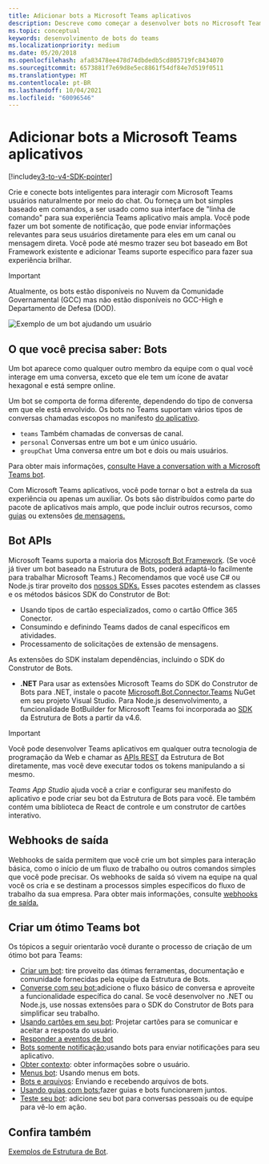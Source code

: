 ```yaml
---
title: Adicionar bots a Microsoft Teams aplicativos
description: Descreve como começar a desenvolver bots no Microsoft Teams
ms.topic: conceptual
keywords: desenvolvimento de bots do teams
ms.localizationpriority: medium
ms.date: 05/20/2018
ms.openlocfilehash: afa83478ee478d74dbdedb5cd805719fc8434070
ms.sourcegitcommit: 6573881f7e69d8e5ec8861f54df84e7d519f0511
ms.translationtype: MT
ms.contentlocale: pt-BR
ms.lasthandoff: 10/04/2021
ms.locfileid: "60096546"
---
```

# <a name="add-bots-to-microsoft-teams-apps"></a>Adicionar bots a Microsoft Teams aplicativos

[!include[v3-to-v4-SDK-pointer](~/includes/v3-to-v4-pointer-bots.md)]

Crie e conecte bots inteligentes para interagir com Microsoft Teams usuários naturalmente por meio do chat. Ou forneça um bot simples baseado em comandos, a ser usado como sua interface de "linha de comando" para sua experiência Teams aplicativo mais ampla. Você pode fazer um bot somente de notificação, que pode enviar informações relevantes para seus usuários diretamente para eles em um canal ou mensagem direta. Você pode até mesmo trazer seu bot baseado em Bot Framework existente e adicionar Teams suporte específico para fazer sua experiência brilhar.

> [!IMPORTANT]
> Atualmente, os bots estão disponíveis no Nuvem da Comunidade Governamental (GCC) mas não estão disponíveis no GCC-High e Departamento de Defesa (DOD).

![Exemplo de um bot ajudando um usuário](~/assets/images/bot_example.png)

## <a name="what-you-need-to-know-bots"></a>O que você precisa saber: Bots

Um bot aparece como qualquer outro membro da equipe com o qual você interage em uma conversa, exceto que ele tem um ícone de avatar hexagonal e está sempre online.

Um bot se comporta de forma diferente, dependendo do tipo de conversa em que ele está envolvido. Os bots no Teams suportam vários tipos de conversas chamadas escopos no manifesto [do aplicativo](~/resources/schema/manifest-schema.md).

* `teams` Também chamadas de conversas de canal.
* `personal` Conversas entre um bot e um único usuário.
* `groupChat` Uma conversa entre um bot e dois ou mais usuários.

Para obter mais informações, [consulte Have a conversation with a Microsoft Teams bot](~/resources/bot-v3/bot-conversations/bots-conversations.md).

Com Microsoft Teams aplicativos, você pode tornar o bot a estrela da sua experiência ou apenas um auxiliar. Os bots são distribuídos como parte do pacote de aplicativos mais amplo, que pode incluir outros recursos, como [guias](~/tabs/what-are-tabs.md) ou extensões [de mensagens.](~/messaging-extensions/what-are-messaging-extensions.md)

## <a name="bot-apis"></a>Bot APIs

Microsoft Teams suporta a maioria dos [Microsoft Bot Framework](https://dev.botframework.com/). (Se você já tiver um bot baseado na Estrutura de Bots, poderá adaptá-lo facilmente para trabalhar Microsoft Teams.) Recomendamos que você use C# ou Node.js tirar proveito dos [nossos SDKs.](/microsoftteams/platform/#pivot=sdk-tools) Esses pacotes estendem as classes e os métodos básicos SDK do Construtor de Bot:

* Usando tipos de cartão especializados, como o cartão Office 365 Conector.
* Consumindo e definindo Teams dados de canal específicos em atividades.
* Processamento de solicitações de extensão de mensagens.

As extensões do SDK instalam dependências, incluindo o SDK do Construtor de Bots.

* **.NET** Para usar as extensões Microsoft Teams do SDK do Construtor de Bots para .NET, instale o pacote [Microsoft.Bot.Connector.Teams](https://www.nuget.org/packages/Microsoft.Bot.Connector.Teams) NuGet em seu projeto Visual Studio. Para Node.js desenvolvimento, a funcionalidade BotBuilder for Microsoft Teams foi incorporada ao [SDK](https://github.com/microsoft/botframework-sdk) da Estrutura de Bots a partir da v4.6.

> [!IMPORTANT]
> Você pode desenvolver Teams aplicativos em qualquer outra tecnologia de programação da Web e chamar as [APIs REST](/bot-framework/rest-api/bot-framework-rest-overview) da Estrutura de Bot diretamente, mas você deve executar todos os tokens manipulando a si mesmo.

*Teams App Studio* ajuda você a criar e configurar seu manifesto do aplicativo e pode criar seu bot da Estrutura de Bots para você. Ele também contém uma biblioteca de React de controle e um construtor de cartões interativo. 

## <a name="outgoing-webhooks"></a>Webhooks de saída

Webhooks de saída permitem que você crie um bot simples para interação básica, como o início de um fluxo de trabalho ou outros comandos simples que você pode precisar. Os webhooks de saída só vivem na equipe na qual você os cria e se destinam a processos simples específicos do fluxo de trabalho da sua empresa. Para obter mais informações, consulte [webhooks de saída.](~/webhooks-and-connectors/how-to/add-outgoing-webhook.md)

## <a name="build-a-great-teams-bot"></a>Criar um ótimo Teams bot

Os tópicos a seguir orientarão você durante o processo de criação de um ótimo bot para Teams:

* [Criar um bot](~/resources/bot-v3/bots-create.md): tire proveito das ótimas ferramentas, documentação e comunidade fornecidas pela equipe da Estrutura de Bots.
* [Converse com seu bot:](~/resources/bot-v3/bot-conversations/bots-conversations.md)adicione o fluxo básico de conversa e aproveite a funcionalidade específica do canal. Se você desenvolver no .NET ou Node.js, use nossas extensões para o SDK do Construtor de Bots para simplificar seu trabalho.
* [Usando cartões em seu bot](~/resources/bot-v3/bots-cards.md): Projetar cartões para se comunicar e aceitar a resposta do usuário.
* [Responder a eventos de bot](~/resources/bot-v3/bots-notifications.md)
* [Bots somente notificação:](~/resources/bot-v3/bots-notification-only.md)usando bots para enviar notificações para seu aplicativo.
* [Obter contexto](~/resources/bot-v3/bots-context.md): obter informações sobre o usuário.
* [Menus bot](~/resources/bot-v3/bots-menus.md): Usando menus em bots.
* [Bots e arquivos](~/resources/bot-v3/bots-files.md): Enviando e recebendo arquivos de bots.
* [Usando guias com bots:](~/resources/bot-v3/bots-with-tabs.md)fazer guias e bots funcionarem juntos.
* [Teste seu bot](~/resources/bot-v3/bots-test.md): adicione seu bot para conversas pessoais ou de equipe para vê-lo em ação.

## <a name="see-also"></a>Confira também

[Exemplos de Estrutura de Bot](https://github.com/Microsoft/BotBuilder-Samples/blob/master/README.md).